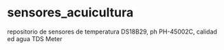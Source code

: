 # sensores_acuicultura
repositorio de sensores de temperatura DS18B29, ph PH-45002C, calidad ed agua TDS Meter
